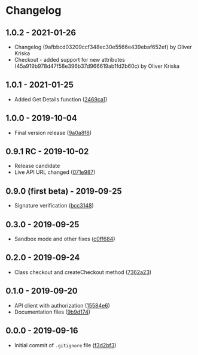 # Changelog

## 1.0.2 - 2021-01-26

- Changelog (9afbbcd03209ccf348ec30e5566e439ebaf652ef) by Oliver Kriska
- Checkout - added support for new attributes (45a919b978d47f58e396b37d966619ab1fd2b60c) by Oliver Kriska

## 1.0.1 - 2021-01-25

- Added Get Details function ([2469ca1](https://github.com/payout-one/payout_php/commit/2469ca1dd0af9e36983b5c28b9368cd530317c65))

## 1.0.0 - 2019-10-04

- Final version release ([9a0a8f8](https://github.com/payout-one/payout_php/commit/9a0a8f8c41a7dd4d507c975e6987e7227f6d39af))

## 0.9.1 RC - 2019-10-02

- Release candidate
- Live API URL changed ([071e987](https://github.com/payout-one/payout_php/commit/071e987fdd5f0248d0627fdc6216f975de49e354))

## 0.9.0 (first beta) - 2019‑09-25

- Signature verification ([bcc3148](https://github.com/payout-one/payout_php/commit/bcc31481f8ebddea61551026bf329c59a969cf8e))

## 0.3.0 - 2019‑09-25

- Sandbox mode and other fixes ([c0ff684](https://github.com/payout-one/payout_php/commit/c0ff6843a59fb4e4a8f2f4c017a18231b2ba0b48))

## 0.2.0 - 2019‑09-24

- Class checkout and createCheckout method ([7362a23](https://github.com/payout-one/payout_php/commit/7362a2372f56b938206fb02f4e7fd50d2a392148))

## 0.1.0 - 2019‑09-20

- API client with authorization ([15584e6](https://github.com/payout-one/payout_php/commit/15584e6f54d107b73c96a2d8cdb0e7468308bfd4))
- Documentation files ([9b9d174](https://github.com/payout-one/payout_php/commit/9b9d17479a269a66f042a1866c46860292c4ec1c))

## 0.0.0 - 2019‑09-16

- Initial commit of `.gitignore` file ([f3d2bf3](https://github.com/payout-one/payout_php/commit/f3d2bf31add97ac59022163ef6ff75360cc28e0e))
